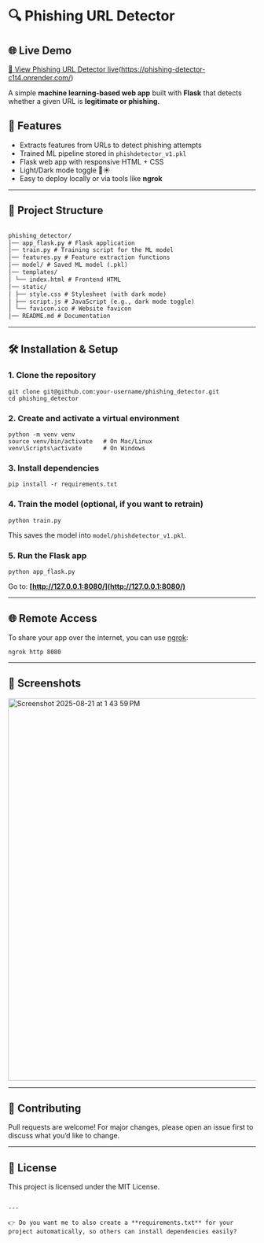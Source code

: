 


# 🔍 Phishing URL Detector

## 🌐 Live Demo

[🔗 View Phishing URL Detector live](https://phishing-detector-c1t4.onrender.com/)(https://phishing-detector-c1t4.onrender.com/)  


A simple **machine learning-based web app** built with **Flask** that detects whether a given URL is **legitimate or phishing**.

## 🚀 Features
- Extracts features from URLs to detect phishing attempts  
- Trained ML pipeline stored in `phishdetector_v1.pkl`  
- Flask web app with responsive HTML + CSS  
- Light/Dark mode toggle 🌙☀️  
- Easy to deploy locally or via tools like **ngrok**

---

## 📂 Project Structure
```markdown

phishing_detector/
│── app_flask.py # Flask application
│── train.py # Training script for the ML model
│── features.py # Feature extraction functions
│── model/ # Saved ML model (.pkl)
│── templates/
│ └── index.html # Frontend HTML
│── static/
│ ├── style.css # Stylesheet (with dark mode)
│ ├── script.js # JavaScript (e.g., dark mode toggle)
│ └── favicon.ico # Website favicon
│── README.md # Documentation

````

---

## 🛠️ Installation & Setup

### 1. Clone the repository
```
git clone git@github.com:your-username/phishing_detector.git
cd phishing_detector
````

### 2. Create and activate a virtual environment

```
python -m venv venv
source venv/bin/activate   # On Mac/Linux
venv\Scripts\activate      # On Windows
```

### 3. Install dependencies

```
pip install -r requirements.txt
```

### 4. Train the model (optional, if you want to retrain)

```
python train.py
```

This saves the model into `model/phishdetector_v1.pkl`.

### 5. Run the Flask app

```
python app_flask.py
```

Go to: **[http://127.0.0.1:8080/](http://127.0.0.1:8080/)**

---

## 🌐 Remote Access

To share your app over the internet, you can use [ngrok](https://ngrok.com/):

```
ngrok http 8080
```

---

## 📸 Screenshots




<img width="1439" height="777" alt="Screenshot 2025-08-21 at 1 43 59 PM" src="https://github.com/user-attachments/assets/888b03e3-55c7-4bb1-9499-e864157f666d" />

---

## 🤝 Contributing

Pull requests are welcome! For major changes, please open an issue first to discuss what you’d like to change.

---

## 📜 License

This project is licensed under the MIT License.

```

---

👉 Do you want me to also create a **requirements.txt** for your project automatically, so others can install dependencies easily?
```
